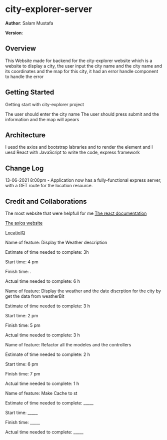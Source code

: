 # city-explorer-server

**Author**: Salam Mustafa


**Version**: 

## Overview

This Website made for backend for the city-explorer website which is a website to display a city, the user input the city name and the city name and its coordinates and the map for
this city, it had an error handle component to handle the error

## Getting Started

Getting start with city-explorer project

The user should enter the city name
The user should press submit and the information and the map will apears



## Architecture

I uesd the axios and bootstrap labraries and to render the element and I uesd React with JavaScript to write the code, express framework

## Change Log


13-06-2021 8:00pm - Application now has a fully-functional express server, with a GET route for the location resource. 

## Credit and Collaborations

The most website that were helpfull for me
[The react documentation ](https://react-bootstrap.netlify.app/getting-started/introduction)

[The axios website](https://www.npmjs.com/package/axios)

[LocatioIQ](https://locationiq.com/docs)


Name of feature: Display the Weather description

Estimate of time needed to complete: 3h

Start time: 4 pm

Finish time: .

Actual time needed to complete: 6 h



Name of feature: Display the weather and the date discrption for the city by get the data from weatherBit 


Estimate of time needed to complete: 3 h

Start time: 2 pm

Finish time: 5 pm

Actual time needed to complete: 3 h

Name of feature: Refactor all the modeles and the controllers

Estimate of time needed to complete: 2 h

Start time: 6 pm

Finish time: 7 pm

Actual time needed to complete: 1 h


Name of feature: Make Cache to st

Estimate of time needed to complete: _____

Start time: _____

Finish time: _____

Actual time needed to complete: _____